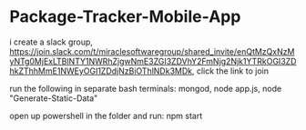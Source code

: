 # Package-Tracker-Mobile-App
i create a slack group, https://join.slack.com/t/miraclesoftwaregroup/shared_invite/enQtMzQxNzMyNTg0MjExLTBlNTY1NWRhZjgwNmE3ZGI3ZDVhY2FmNjg2Njk1YTRkOGI3ZDhkZThhMmE1NWEyOGI1ZDdjNzBiOThlNDk3MDk, click the link to join

run the following in separate bash terminals: mongod, node app.js, node "Generate-Static-Data"

open up powershell in the folder and run: npm start
